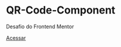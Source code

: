 # QR-Code-Component
Desafio do Frontend Mentor

<a href="https://ericrdgs.github.io/QR-Code-Component/"> Acessar </a>
